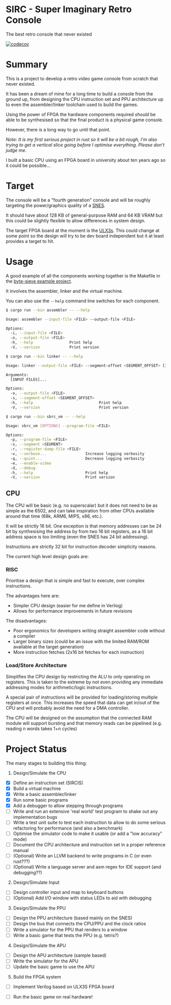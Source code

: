 # SIRC - Super Imaginary Retro Console

The best retro console that never existed

[![codecov](https://codecov.io/gh/NoxHarmonium/sirc/branch/main/graph/badge.svg?token=8VC7KHXLBI)](https://codecov.io/gh/NoxHarmonium/sirc)

# Summary

This is a project to develop a retro video game console from scratch that never existed.

It has been a dream of mine for a long time to build a console from the ground up,
from designing the CPU instruction set and PPU architecture up to even the assembler/linker
toolchain used to build the games.

Using the power of FPGA the hardware components required _should_ be able to be synthesised
so that the final product is a physical game console.

However, there is a long way to go until that point.

_Note: It is my first serious project in rust so it will be a bit rough, I'm also trying to get a vertical slice going before I optimise everything. Please don't judge me._

I built a basic CPU using an FPGA board in university about ten years ago so it could be possible...

# Target

The console will be a "fourth generation" console and will be roughly targeting the power/graphics quality of a [SNES](https://en.wikipedia.org/wiki/Super_Nintendo_Entertainment_System).

It should have about 128 KB of general-purpose RAM and 64 KB VRAM but this could be slightly flexible to allow differences
in system design.

The target FPGA board at the moment is the [ULX3s](https://www.crowdsupply.com/radiona/ulx3s).
This could change at some point so the design will try to be dev board independent but
it at least provides a target to hit.

# Usage

A good example of all the components working together is the Makefile in the [byte-sieve example project](https://github.com/NoxHarmonium/sirc/blob/main/sirc-vm/examples/byte-sieve/Makefile).

It involves the assembler, linker and the virtual machine.

You can also use the `--help` command line switches for each component.

```bash
$ cargo run --bin assembler -- --help

Usage: assembler --input-file <FILE> --output-file <FILE>

Options:
  -i, --input-file <FILE>   
  -o, --output-file <FILE>  
  -h, --help                Print help
  -V, --version             Print version
```

```bash
$ cargo run --bin linker -- --help  

Usage: linker --output-file <FILE> --segment-offset <SEGMENT_OFFSET> [INPUT FILES]...

Arguments:
  [INPUT FILES]...  

Options:
  -o, --output-file <FILE>               
  -s, --segment-offset <SEGMENT_OFFSET>  
  -h, --help                             Print help
  -V, --version                          Print version
```

```bash
$ cargo run --bin sbrc_vm -- --help

Usage: sbrc_vm [OPTIONS] --program-file <FILE>

Options:
  -p, --program-file <FILE>        
  -s, --segment <SEGMENT>          
  -r, --register-dump-file <FILE>  
  -v, --verbose...                 Increase logging verbosity
  -q, --quiet...                   Decrease logging verbosity
  -e, --enable-video               
  -d, --debug                      
  -h, --help                       Print help
  -V, --version                    Print version

```

## CPU

The CPU will be basic (e.g. no superscalar) but it does not need to be as simple as the 6502,
and can take inspiration from other CPUs available around that time (68k, ARM6, MIPS, x86, etc.).

It will be strictly 16 bit. One exception is that memory addresses can be 24 bit by synthesising the address by from two 16 bit registers,
as a 16 bit address space is too limiting (even the SNES has 24 bit addressing).

Instructions are strictly 32 bit for instruction decoder simplicity reasons.

The current high level design goals are:

### RISC

Prioritise a design that is simple and fast to execute, over complex instructions.

The advantages here are:

- Simpler CPU design (easier for me define in Verilog)
- Allows for performance improvements in future revisions

The disadvantages:

- Poor ergonomics for developers writing straight assembler code without a compiler
- Larger binary sizes (could be an issue with the limited RAM/ROM available at the target generation)
- More instruction fetches (2x16 bit fetches for each instruction)

### Load/Store Architecture

Simplifies the CPU design by restricting the ALU to only operating on registers.
This is taken to the extreme by not even providing any immediate addressing modes for arithmetic/logic instructions.

A special pair of instructions will be provided for loading/storing multiple registers at once.
This increases the speed that data can get in/out of the CPU and will probably avoid the need for a DMA controller.

The CPU will be designed on the assumption that the connected RAM module will support bursting
and that memory reads can be pipelined (e.g. reading n words takes 1+n cycles)

# Project Status

The many stages to building this thing:

1. Design/Simulate the CPU

- [x] Define an instruction set (SIRCIS)
- [x] Build a virtual machine
- [x] Write a basic assembler/linker
- [x] Run some basic programs
- [x] Add a debugger to allow stepping through programs
- [ ] Write and run an extensive 'real world' test program to shake out any implementation bugs
- [ ] Write a test unit suite to test each instruction to allow to do some serious refactoring for performance (and also a benchmark)
- [ ] Optimise the simulator code to make it usable (or add a "low accuracy" mode)
- [ ] Document the CPU architecture and instruction set in a proper reference manual
- [ ] (Optional) Write an LLVM backend to write programs in C (or even rust???)
- [ ] (Optional) Write a language server and asm regex for IDE support (and debugging??)

2. Design/Simulate Input

- [ ] Design controller input and map to keyboard buttons
- [ ] (Optional) Add I/O window with status LEDs to aid with debugging

3. Design/Simulate the PPU

- [ ] Design the PPU architecture (based mainly on the SNES)
- [ ] Design the bus that connects the CPU/PPU and the clock ratios
- [ ] Write a simulator for the PPU that renders to a window
- [ ] Write a basic game that tests the PPU (e.g. tetris?)

4. Design/Simulate the APU

- [ ] Design the APU architecture (sample based)
- [ ] Write the simulator for the APU
- [ ] Update the basic game to use the APU

5. Build the FPGA system

- [ ] Implement Verilog based on ULX3S FPGA board
- [ ] Run the basic game on real hardware!

